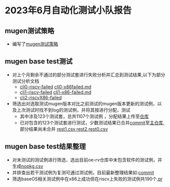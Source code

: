 # 2023年6月自动化测试小队报告
## mugen测试策略

- 编写了[mugen测试策略](https://github.com/Pagerd/PLCT/blob/main/Report/June/mugen.md)

## mugen base test测试

- 对上个月剩余不通过的部分测试套进行失败分析并汇总到测试结果,以下为部分测试分析文档
  - [cli0-riscv-failed](https://github.com/weilinfox/PLCT-Working/blob/master/Done/Week2/riscv-failed.md) [cli0-x86failed.md](https://github.com/weilinfox/PLCT-Working/blob/master/Done/Week3/rv86_failed.md)
  - [cli1-riscv-failed](https://github.com/l0tk3/PLCT/tree/main/WrokReport/week3/fail.md) [cli1-x86-failed.md](https://github.com/l0tk3/PLCT/tree/main/WrokReport/week4/x86fail.md)
  - [cli2-riscvX86-failed](https://github.com/Pagerd/PLCT/blob/main/MayTestReport/README.md)
- 筛选出对选取测试mugen版本对比之前测试的mugen版本更新的测试例，以及上次测试时找不到log的测试例，并将其按进行分配，测试
  - 其中涉及123个测试套，总共1107个测试例 ，分配结果上传至[仓库](https://github.com/KotorinMinami/res_list/tree/master/NeedTest)
  - 已对包含的123个测试套进行测试，少数测试结果已合并[commit](https://github.com/KotorinMinami/res_list/commit/12f7c455eada14b1be5d4e578dad2f1c790e57bd)至[主仓库](https://github.com/KotorinMinami/res_list),部分结果尚未合并 [rest1.csv](https://github.com/l0tk3/PLCT/tree/main/WrokReport/week5/mugen_rest1/res.csv),[rest2](https://github.com/Pagerd/PLCT/blob/main/TestReport/Rest2/rest2.md),[rest0.csv](https://github.com/weilinfox/PLCT-Working/blob/master/Done/Week6/mergeFailed.csv)
## mugen base test结果整理
- 对未测试的测试例进行筛选，选出目前oe-rv仓库中未包含软件的测试例，并生成[nopkg.csv](https://github.com/KotorinMinami/res_list/blob/master/NeedTest/nopkg.csv)
- 并排查出若干测试例为复测可通过测试例，目前最新整理结果如:[commit](https://github.com/KotorinMinami/res_list/commit/12f7c455eada14b1be5d4e578dad2f1c790e57bd)
- 筛选baseOS相关测试例中在x86上成功但在riscv上失败的测试例共190个,[pr](https://gitee.com/yunxiangluo/openeuler-riscv-2303-test/pulls/82/files)

